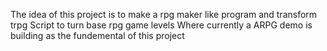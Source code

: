 The idea of this project is to make a rpg maker like program and transform trpg Script to turn base rpg game levels
Where currently a ARPG demo is building as the fundemental of this project
